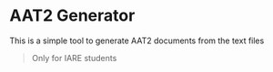 # AAT2 Generator

This is a simple tool to generate AAT2 documents from the text files

> Only for IARE students
